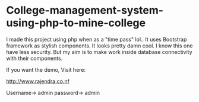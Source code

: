 College-management-system-using-php-to-mine-college
===================================================
I made this project using php when as a "time pass" lol.. It uses
Bootstrap framework as stylish components. It looks pretty damn cool. I
know this one have less security. But my aim is to make work inside
database connectivity with their components.

If you want the demo, Visit here:

http://www.rajendra.co.nf

Username-> admin
password-> admin

